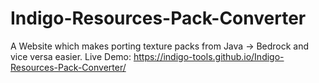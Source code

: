 # Indigo-Resources-Pack-Converter
A Website which makes porting texture packs from Java -> Bedrock and vice versa easier.
Live Demo: https://indigo-tools.github.io/Indigo-Resources-Pack-Converter/
